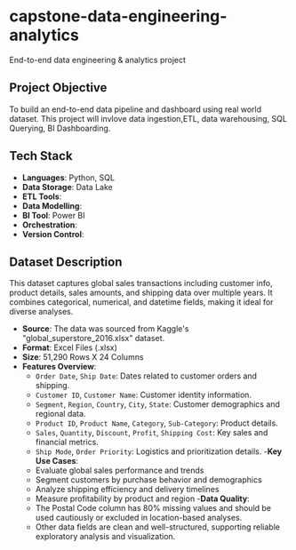 # capstone-data-engineering-analytics
End-to-end data engineering & analytics project

## Project Objective
To build an end-to-end data pipeline and dashboard using real world dataset.
This project will invlove data ingestion,ETL, data warehousing, SQL Querying, BI Dashboarding.

## Tech Stack
- **Languages**: Python, SQL
- **Data Storage**: Data Lake
- **ETL Tools**:
- **Data Modelling**:
- **BI Tool**: Power BI
- **Orchestration**:
- **Version Control**:

## Dataset Description
This dataset captures global sales transactions including customer info, product details, sales amounts, and shipping data over multiple years. It combines categorical, numerical, and datetime fields, making it ideal for diverse analyses.
- **Source**: The data was sourced from Kaggle's "global_superstore_2016.xlsx" dataset.
- **Format**: Excel Files (.xlsx)
- **Size**: 51,290 Rows X 24 Columns
- **Features Overview**:
  - `Order Date`, `Ship Date`: Dates related to customer orders and shipping.
  - `Customer ID`, `Customer Name`: Customer identity information.
  - `Segment`, `Region`, `Country`, `City`, `State`: Customer demographics and regional data.
  - `Product ID`, `Product Name`, `Category`, `Sub-Category`: Product details.
  - `Sales`, `Quantity`, `Discount`, `Profit`, `Shipping Cost`: Key sales and financial metrics.
  - `Ship Mode`, `Order Priority`: Logistics and prioritization details.
-**Key Use Cases**:
  - Evaluate global sales performance and trends
  - Segment customers by purchase behavior and demographics
  - Analyze shipping efficiency and delivery timelines
  - Measure profitability by product and region
-**Data Quality**:
  - The Postal Code column has 80% missing values and should be used cautiously or excluded in location-based analyses.
  - Other data fields are clean and well-structured, supporting reliable exploratory analysis and visualization.


